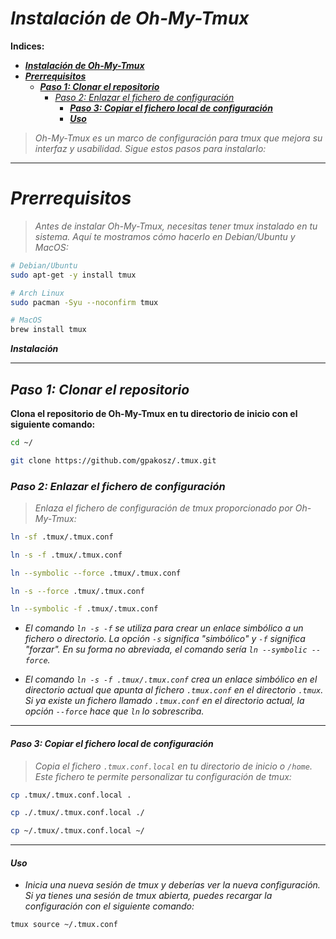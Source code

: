 <!-- Autor: Daniel Benjamin Perez Morales -->
<!-- GitHub: https://github.com/DanielPerezMoralesDev13 -->
<!-- Correo electrónico: danielperezdev@proton.me -->

# ***Instalación de Oh-My-Tmux***

**Indices:**

- [***Instalación de Oh-My-Tmux***](#instalación-de-oh-my-tmux)
- [***Prerrequisitos***](#prerrequisitos)
  - [***Paso 1: Clonar el repositorio***](#paso-1-clonar-el-repositorio)
    - [*Paso 2: Enlazar el fichero de configuración*](#paso-2-enlazar-el-fichero-de-configuración)
      - [***Paso 3: Copiar el fichero local de configuración***](#paso-3-copiar-el-fichero-local-de-configuración)
      - [***Uso***](#uso)

> *Oh-My-Tmux es un marco de configuración para tmux que mejora su interfaz y usabilidad. Sigue estos pasos para instalarlo:*

---

# ***Prerrequisitos***

> *Antes de instalar Oh-My-Tmux, necesitas tener tmux instalado en tu sistema. Aquí te mostramos cómo hacerlo en Debian/Ubuntu y MacOS:*

```bash
# Debian/Ubuntu
sudo apt-get -y install tmux
```

```bash
# Arch Linux
sudo pacman -Syu --noconfirm tmux
```

```bash
# MacOS
brew install tmux
```

***Instalación***

---

## ***Paso 1: Clonar el repositorio***

**Clona el repositorio de Oh-My-Tmux en tu directorio de inicio con el siguiente comando:**

```bash
cd ~/
```

```bash
git clone https://github.com/gpakosz/.tmux.git
```

### *Paso 2: Enlazar el fichero de configuración*

> *Enlaza el fichero de configuración de tmux proporcionado por Oh-My-Tmux:*

```bash
ln -sf .tmux/.tmux.conf
```

```bash
ln -s -f .tmux/.tmux.conf
```

```bash
ln --symbolic --force .tmux/.tmux.conf
```

```bash
ln -s --force .tmux/.tmux.conf
```

```bash
ln --symbolic -f .tmux/.tmux.conf
```

- *El comando `ln -s -f` se utiliza para crear un enlace simbólico a un fichero o directorio. La opción `-s` significa "simbólico" y `-f` significa "forzar". En su forma no abreviada, el comando sería `ln --symbolic --force`.*

- *El comando `ln -s -f .tmux/.tmux.conf` crea un enlace simbólico en el directorio actual que apunta al fichero `.tmux.conf` en el directorio `.tmux`. Si ya existe un fichero llamado `.tmux.conf` en el directorio actual, la opción `--force` hace que `ln` lo sobrescriba.*

---

#### ***Paso 3: Copiar el fichero local de configuración***

> *Copia el fichero `.tmux.conf.local` en tu directorio de inicio o `/home`. Este fichero te permite personalizar tu configuración de tmux:*

```bash
cp .tmux/.tmux.conf.local .
```

```bash
cp ./.tmux/.tmux.conf.local ./
```

```bash
cp ~/.tmux/.tmux.conf.local ~/
```

---

#### ***Uso***

- *Inicia una nueva sesión de tmux y deberías ver la nueva configuración. Si ya tienes una sesión de tmux abierta, puedes recargar la configuración con el siguiente comando:*

```bash
tmux source ~/.tmux.conf
```
